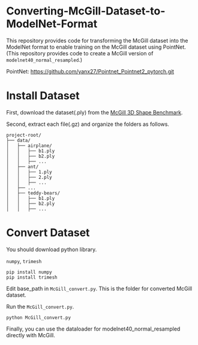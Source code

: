 # Converting-McGill-Dataset-to-ModelNet-Format

This repository provides code for transforming the McGill dataset into the ModelNet format to enable training on the McGill dataset using PointNet.
(This repository provides code to create a McGill version of `modelnet40_normal_resampled`.)

PointNet: https://github.com/yanx27/Pointnet_Pointnet2_pytorch.git

# Install Dataset

First, download the dataset(.ply) from the [McGill 3D Shape Benchmark](https://www.cim.mcgill.ca/~shape/benchMark/).

Second, extract each file(.gz) and organize the folders as follows.
```
project-root/
├── data/
│   ├── airplane/
│   │   ├── b1.ply
│   │   ├── b2.ply
│   │   ├── ...
│   ├── ant/
│   │   ├── 1.ply
│   │   ├── 2.ply
│   │   ├── ...
│   ├── ...
│   ├── teddy-bears/
│   │   ├── b1.ply
│   │   ├── b2.ply
│   │   ├── ...
```

# Convert Dataset

You should download python library.

`numpy`, `trimesh`

```
pip install numpy
pip install trimesh
```

Edit base_path in `McGill_convert.py`. This is the folder for converted McGill dataset.

Run the `McGill_convert.py`.

```
python McGill_convert.py 
```

Finally, you can use the dataloader for modelnet40_normal_resampled directly with McGill.
